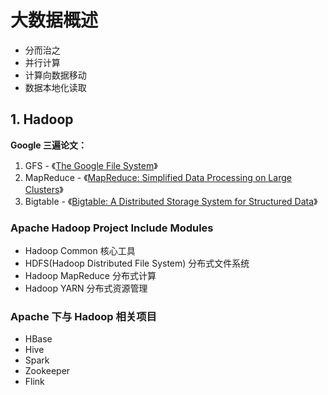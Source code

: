 # 大数据概述

* 分而治之
* 并行计算
* 计算向数据移动
* 数据本地化读取

## 1. Hadoop

**Google 三遍论文：**

1. GFS - 《[The Google File System](./gfs.pdf)》
2. MapReduce - 《[MapReduce: Simplified Data Processing on Large Clusters](./mapreduce.pdf)》
3. Bigtable - 《[Bigtable: A Distributed Storage System for Structured Data](./bigtable.pdf)》

### Apache Hadoop Project Include Modules

* Hadoop Common 核心工具
* HDFS(Hadoop Distributed File System) 分布式文件系统
* Hadoop MapReduce 分布式计算
* Hadoop YARN 分布式资源管理

### Apache 下与 Hadoop 相关项目

* HBase
* Hive
* Spark
* Zookeeper
* Flink
